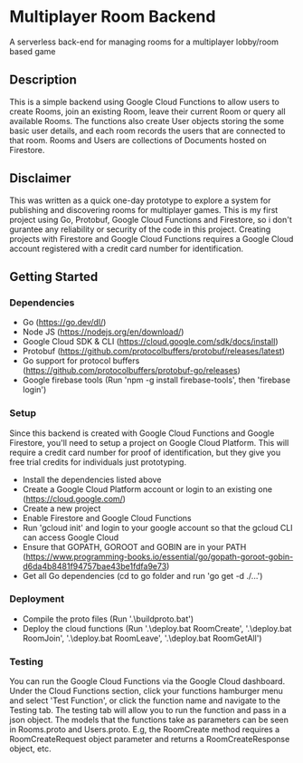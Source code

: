 # Multiplayer Room Backend

A serverless back-end for managing rooms for a multiplayer lobby/room based game

## Description

This is a simple backend using Google Cloud Functions to allow users to create Rooms, join an existing Room, leave their current Room or query all available Rooms. The functions also create User objects storing the some basic user details, and each room records the users that are connected to that room. Rooms and Users are collections of Documents hosted on Firestore.

## Disclaimer
This was written as a quick one-day prototype to explore a system for publishing and discovering rooms for multiplayer games. This is my first project using Go, Protobuf, Google Cloud Functions and Firestore, so i don't gurantee any reliability or security of the code in this project. Creating projects with Firestore and Google Cloud Functions requires a Google Cloud account registered with a credit card number for identification. 

## Getting Started

### Dependencies
- Go (https://go.dev/dl/)
- Node JS (https://nodejs.org/en/download/)
- Google Cloud SDK & CLI (https://cloud.google.com/sdk/docs/install)
- Protobuf (https://github.com/protocolbuffers/protobuf/releases/latest)
- Go support for protocol buffers (https://github.com/protocolbuffers/protobuf-go/releases)
- Google firebase tools (Run 'npm -g install firebase-tools', then 'firebase login')

### Setup
Since this backend is created with Google Cloud Functions and Google Firestore, you'll need to setup a project on Google Cloud Platform. This will require a credit card number for proof of identification, but they give you free trial credits for individuals just prototyping.
- Install the dependencies listed above
- Create a Google Cloud Platform account or login to an existing one (https://cloud.google.com/)
- Create a new project
- Enable Firestore and Google Cloud Functions
- Run 'gcloud init' and login to your google account so that the gcloud CLI can access Google Cloud
- Ensure that GOPATH, GOROOT and GOBIN are in your PATH (https://www.programming-books.io/essential/go/gopath-goroot-gobin-d6da4b8481f94757bae43be1fdfa9e73)
- Get all Go dependencies (cd to go folder and run 'go get -d ./...')

### Deployment
- Compile the proto files (Run '.\buildproto.bat')
- Deploy the cloud functions (Run '.\deploy.bat RoomCreate', '.\deploy.bat RoomJoin', '.\deploy.bat RoomLeave', '.\deploy.bat RoomGetAll')

### Testing
You can run the Google Cloud Functions via the Google Cloud dashboard. Under the Cloud Functions section, click your functions hamburger menu and select 'Test Function', or click the function name and navigate to the Testing tab. The testing tab will allow you to run the function and pass in a json object. The models that the functions take as parameters can be seen in Rooms.proto and Users.proto. E.g, the RoomCreate method requires a RoomCreateRequest object parameter and returns a RoomCreateResponse object, etc.